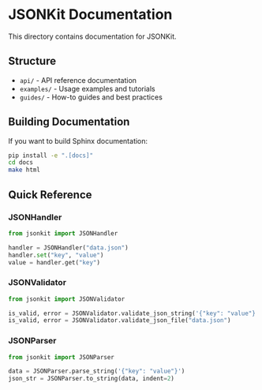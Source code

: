 # JSONKit Documentation

This directory contains documentation for JSONKit.

## Structure

- `api/` - API reference documentation
- `examples/` - Usage examples and tutorials
- `guides/` - How-to guides and best practices

## Building Documentation

If you want to build Sphinx documentation:

```bash
pip install -e ".[docs]"
cd docs
make html
```

## Quick Reference

### JSONHandler

```python
from jsonkit import JSONHandler

handler = JSONHandler("data.json")
handler.set("key", "value")
value = handler.get("key")
```

### JSONValidator

```python
from jsonkit import JSONValidator

is_valid, error = JSONValidator.validate_json_string('{"key": "value"}')
is_valid, error = JSONValidator.validate_json_file("data.json")
```

### JSONParser

```python
from jsonkit import JSONParser

data = JSONParser.parse_string('{"key": "value"}')
json_str = JSONParser.to_string(data, indent=2)
```
